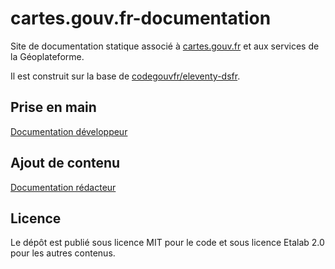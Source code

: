 # cartes.gouv.fr-documentation

Site de documentation statique associé à [cartes.gouv.fr](https://cartes.gouv.fr/) et aux services de la Géoplateforme.

Il est construit sur la base de [codegouvfr/eleventy-dsfr](https://github.com/codegouvfr/eleventy-dsfr).


## Prise en main

[Documentation développeur](docs/developpeur.md)


## Ajout de contenu

[Documentation rédacteur](docs/redacteur.md)


## Licence

Le dépôt est publié sous licence MIT pour le code et sous licence Etalab 2.0 pour les autres contenus.
